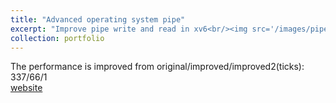 ```yaml
---
title: "Advanced operating system pipe"
excerpt: "Improve pipe write and read in xv6<br/><img src='/images/pipecopyinout.png'> <br/><img src='/images/networkdriverarch.png'>"
collection: portfolio
---
```

The performance is improved from original/improved/improved2(ticks): 337/66/1  
[website](https://github.com/suweiyang0106/AdvOS/tree/main)  
